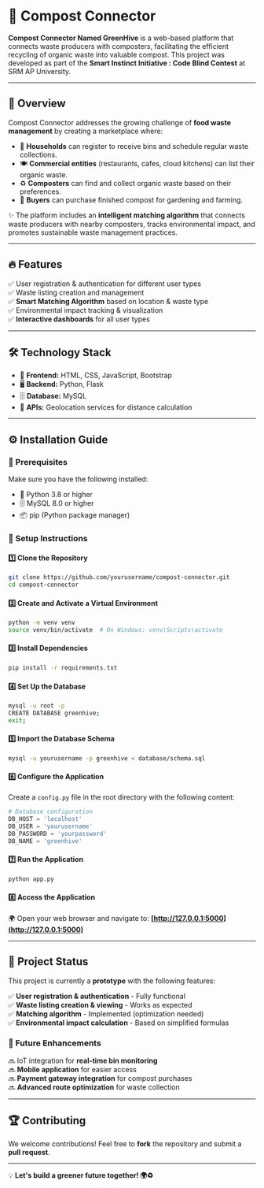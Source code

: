  # 🌱 Compost Connector

**Compost Connector Named GreenHive** is a web-based platform that connects waste producers with composters, facilitating the efficient recycling of organic waste into valuable compost. This project was developed as part of the **Smart Instinct Initiative : Code Blind Contest** at SRM AP University.

---

## 🚀 Overview
Compost Connector addresses the growing challenge of **food waste management** by creating a marketplace where:

- 🏡 **Households** can register to receive bins and schedule regular waste collections.
- 🍽️ **Commercial entities** (restaurants, cafes, cloud kitchens) can list their organic waste.
- ♻️ **Composters** can find and collect organic waste based on their preferences.
- 🌿 **Buyers** can purchase finished compost for gardening and farming.

✨ The platform includes an **intelligent matching algorithm** that connects waste producers with nearby composters, tracks environmental impact, and promotes sustainable waste management practices.

---

## 🔥 Features
✅ User registration & authentication for different user types  
✅ Waste listing creation and management  
✅ **Smart Matching Algorithm** based on location & waste type  
✅ Environmental impact tracking & visualization  
✅ **Interactive dashboards** for all user types  

---

## 🛠️ Technology Stack
- 🎨 **Frontend:** HTML, CSS, JavaScript, Bootstrap
- 🖥️ **Backend:** Python, Flask
- 🗄️ **Database:** MySQL
- 📍 **APIs:** Geolocation services for distance calculation

---

## ⚙️ Installation Guide
### 🔹 Prerequisites
Make sure you have the following installed:
- 🐍 Python 3.8 or higher
- 🗄️ MySQL 8.0 or higher
- 📦 pip (Python package manager)

### 🔹 Setup Instructions
#### 1️⃣ Clone the Repository
```bash
git clone https://github.com/yourusername/compost-connector.git
cd compost-connector
```

#### 2️⃣ Create and Activate a Virtual Environment
```bash
python -m venv venv
source venv/bin/activate  # On Windows: venv\Scripts\activate
```

#### 3️⃣ Install Dependencies
```bash
pip install -r requirements.txt
```

#### 4️⃣ Set Up the Database
```bash
mysql -u root -p
CREATE DATABASE greenhive;
exit;
```

#### 5️⃣ Import the Database Schema
```bash
mysql -u yourusername -p greenhive < database/schema.sql
```

#### 6️⃣ Configure the Application
Create a `config.py` file in the root directory with the following content:
```python
# Database configuration
DB_HOST = 'localhost'
DB_USER = 'yourusername'
DB_PASSWORD = 'yourpassword'
DB_NAME = 'greenhive'
```

#### 7️⃣ Run the Application
```bash
python app.py
```

#### 8️⃣ Access the Application
🌍 Open your web browser and navigate to: **[http://127.0.0.1:5000](http://127.0.0.1:5000)**

---

## 📌 Project Status
This project is currently a **prototype** with the following features:

✅ **User registration & authentication** - Fully functional  
✅ **Waste listing creation & viewing** - Works as expected  
✅ **Matching algorithm** - Implemented (optimization needed)  
✅ **Environmental impact calculation** - Based on simplified formulas  

### 🚀 Future Enhancements
🔜 IoT integration for **real-time bin monitoring**  
🔜 **Mobile application** for easier access  
🔜 **Payment gateway integration** for compost purchases  
🔜 **Advanced route optimization** for waste collection  

---

## 🏆 Contributing
We welcome contributions! Feel free to **fork** the repository and submit a **pull request**.

---

💡 **Let's build a greener future together! 🌍♻️**
